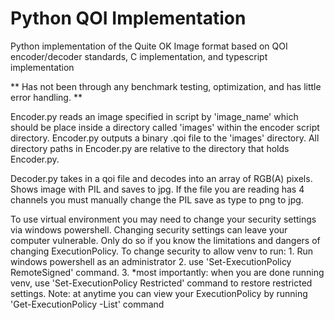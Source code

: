 # Python QOI Implementation
 Python implementation of the Quite OK Image format based on QOI encoder/decoder standards, C implementation, and typescript implementation

** Has not been through any benchmark testing, optimization, and has little error handling. **

Encoder.py reads an image specified in script by 'image_name' which should be place inside a directory called 'images' within the encoder script directory. Encoder.py outputs a binary .qoi file to the 'images' directory. All directory paths in Encoder.py are relative to the directory that holds Encoder.py.

Decoder.py takes in a qoi file and decodes into an array of RGB(A) pixels. Shows image with PIL and saves to jpg. If the file you are reading has 4 channels you must manually change the PIL save as type to png to jpg.

To use virtual environment you may need to change your security settings via windows powershell. Changing security settings can leave your computer vulnerable. Only do so if you know the limitations and dangers of changing ExecutionPolicy.
To change security to allow venv to run:
	1. Run windows powershell as an administrator
	2. use 'Set-ExecutionPolicy RemoteSigned' command.
	3. *most importantly: when you are done running venv, use 'Set-ExecutionPolicy Restricted' command to restore restricted settings.
Note: at anytime you can view your ExecutionPolicy by running 'Get-ExecutionPolicy -List' command